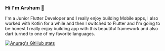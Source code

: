 ### Hi I'm Arsham 👋

I'm a Junior Flutter Developer and I really enjoy building Mobile apps, I also worked with Kotlin for a while and then I switched to Flutter and I'm going to be honest I really enjoy building app with this beautiful framework and also dart turned to one of my favorite languages.

[![Anurag's GitHub stats](https://github-readme-stats.vercel.app/api?username=Arshxm)](https://github.com/anuraghazra/github-readme-stats)

